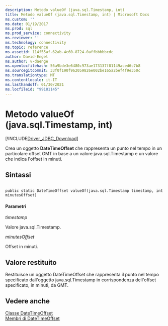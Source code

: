 ```yaml
---
description: Metodo valueOf (java.sql.Timestamp, int)
title: Metodo valueOf (java.sql.Timestamp, int) | Microsoft Docs
ms.custom: ''
ms.date: 01/19/2017
ms.prod: sql
ms.prod_service: connectivity
ms.reviewer: ''
ms.technology: connectivity
ms.topic: reference
ms.assetid: 114f55af-62ab-4c60-8724-0affbbbbbcdc
author: David-Engel
ms.author: v-daenge
ms.openlocfilehash: 56a9bde3e6480c973ae173137f81149aced6c7b8
ms.sourcegitcommit: 33f0f190f962059826e002be165a2bef4f9e350c
ms.translationtype: MT
ms.contentlocale: it-IT
ms.lasthandoff: 01/30/2021
ms.locfileid: "99181145"
---
```

# <a name="valueof-method-javasqltimestamp-int"></a>Metodo valueOf (java.sql.Timestamp, int)
[!INCLUDE[Driver_JDBC_Download](../../../includes/driver_jdbc_download.md)]

  Crea un oggetto **DateTimeOffset** che rappresenta un punto nel tempo in un particolare offset GMT in base a un valore java.sql.Timestamp e un valore che indica l'offset in minuti.  
  
## <a name="syntax"></a>Sintassi  
  
```  
  
public static DateTimeOffset valueOf(java.sql.Timestamp timestamp, int minutesOffset)  
```  
  
#### <a name="parameters"></a>Parametri  
 *timestamp*  
  
 Valore java.sql.Timestamp.  
  
 *minutesOffset*  
  
 Offset in minuti.  
  
## <a name="return-value"></a>Valore restituito  
 Restituisce un oggetto DateTimeOffset che rappresenta il punto nel tempo specificato dall'oggetto java.sql.Timestamp in corrispondenza dell'offset specificato, in minuti, da GMT.  
  
## <a name="see-also"></a>Vedere anche  
 [Classe DateTimeOffset](../../../connect/jdbc/reference/datetimeoffset-class.md)   
 [Membri di DateTimeOffset](../../../connect/jdbc/reference/datetimeoffset-members.md)  
  
  
